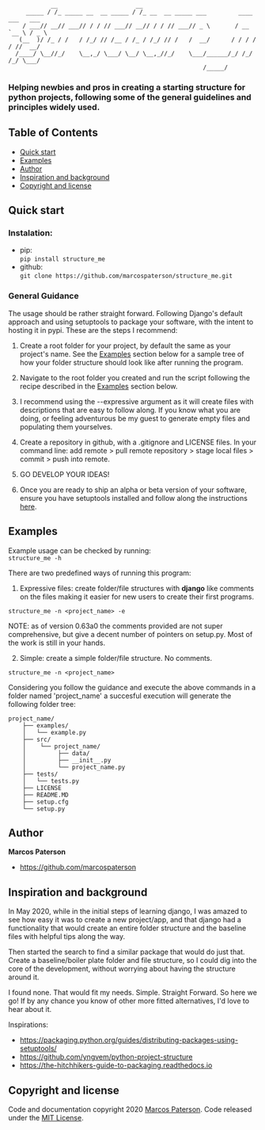                 __                      __                                          
         _____ / /_ _____ __  __ _____ / /_ __  __ _____ ___         ____ ___   ___ 
        / ___// __// ___// / / // ___// __// / / // ___// _ \       / __ `__ \ / _ \
       (__  )/ /_ / /   / /_/ // /__ / /_ / /_/ // /   /  __/      / / / / / //  __/
      /____/ \__//_/    \__,_/ \___/ \__/ \__,_//_/    \___/______/_/ /_/ /_/ \___/ 
                                                           /_____/                 
### Helping newbies and pros in creating a starting structure for python projects, following some of the general guidelines and principles widely used.  
  

## Table of Contents
- [Quick start](#quick-start)
- [Examples](#examples)
- [Author](#author)
- [Inspiration and background](#inspiration-and-background)
- [Copyright and license](#copyright-and-license)

## Quick start
### Instalation:
- pip:  
    `pip install structure_me`
- github:  
    `git clone https://github.com/marcospaterson/structure_me.git`

### General Guidance
The usage should be rather straight forward. Following Django's default approach
and using setuptools to package your software, with the intent to hosting it in
pypi.
These are the steps I recommend:
1. Create a root folder for your project, by default the same as your project's
name. See the [Examples](#examples) section below for a sample tree of how your
folder structure should look like after running the program.

2. Navigate to the root folder you created and run the script following the recipe
described in the [Examples](#examples) section below.

3. I recommend using the --expressive argument as it will create files with descriptions
that are easy to follow along. If you know what you are doing, or feeling adventurous
be my guest to generate empty files and populating them yourselves.

4. Create a repository in github, with a .gitignore and LICENSE files. In your command line: add remote > pull remote repository > stage local files > commit > push into remote.

5. GO DEVELOP YOUR IDEAS!

6. Once you are ready to ship an alpha or beta version of your software, ensure
you have setuptools installed and follow along the instructions [here](https://packaging.python.org/guides/distributing-packages-using-setuptools/).

## Examples
Example usage can be checked by running:  
`structure_me -h`

There are two predefined ways of running this program:
  
1. Expressive files: create folder/file structures with **django** like comments
on the files making it easier for new users to create their first programs.
  
`structure_me -n <project_name> -e`

NOTE: as of version 0.63a0 the comments provided are not super comprehensive, but give a decent number of pointers on setup.py. Most of the work is still in your
hands.

2. Simple: create a simple folder/file structure. No comments.

`structure_me -n <project_name>`

Considering you follow the guidance and execute the above commands in a folder 
named 'project_name' a succesful execution will generate the following folder tree:  
```
project_name/ 
    ├── examples/  
    │   └── example.py  
    ├── src/  
    │    └── project_name/  
    │         ├── data/  
    │         ├── __init__.py  
    │         └── project_name.py  
    ├── tests/  
    │   └── tests.py  
    ├── LICENSE  
    ├── README.MD  
    ├── setup.cfg
    └── setup.py  
```

## Author

**Marcos Paterson**
- <https://github.com/marcospaterson>


## Inspiration and background

In May 2020, while in the initial steps of learning django, I was amazed to
see how easy it was to create a new project/app, and that django had a functionality
that would create an entire folder structure and the baseline files with helpful
tips along the way.

Then started the search to find a similar package that would do just that. Create
a baseline/boiler plate folder and file structure, so I could dig into the core 
of the development, without worrying about having the structure around it.

I found none. That would fit my needs. Simple. Straight Forward. So here we go!
If by any chance you know of other more fitted alternatives, I'd love to hear about it.

Inspirations:
- <https://packaging.python.org/guides/distributing-packages-using-setuptools/>
- <https://github.com/yngvem/python-project-structure>
- <https://the-hitchhikers-guide-to-packaging.readthedocs.io>


## Copyright and license

Code and documentation copyright 2020 [Marcos Paterson](https://github.com/marcospaterson). 
Code released under the [MIT License](https://github.com/marcospaterson/structure_me/blob/master/LICENSE).
